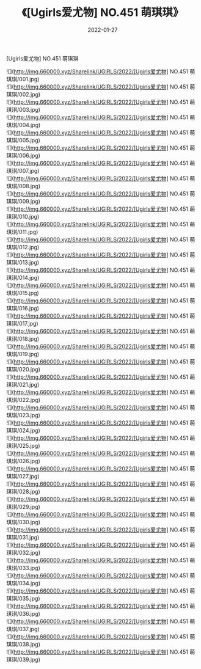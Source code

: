 ﻿---
layout: post
title:  《[Ugirls爱尤物] NO.451 萌琪琪》
date:   2022-01-27
img: http://img.660000.xyz/Sharelink/UGIRLS/2022/[Ugirls爱尤物] NO.451 萌琪琪/000.jpg
categories: [美女, 清纯, 唯美]
---

[Ugirls爱尤物] NO.451 萌琪琪

 ![](http://img.660000.xyz/Sharelink/UGIRLS/2022/[Ugirls爱尤物] NO.451 萌琪琪/001.jpg) <br>![](http://img.660000.xyz/Sharelink/UGIRLS/2022/[Ugirls爱尤物] NO.451 萌琪琪/002.jpg) <br>![](http://img.660000.xyz/Sharelink/UGIRLS/2022/[Ugirls爱尤物] NO.451 萌琪琪/003.jpg) <br>![](http://img.660000.xyz/Sharelink/UGIRLS/2022/[Ugirls爱尤物] NO.451 萌琪琪/004.jpg) <br>![](http://img.660000.xyz/Sharelink/UGIRLS/2022/[Ugirls爱尤物] NO.451 萌琪琪/005.jpg) <br>![](http://img.660000.xyz/Sharelink/UGIRLS/2022/[Ugirls爱尤物] NO.451 萌琪琪/006.jpg) <br>![](http://img.660000.xyz/Sharelink/UGIRLS/2022/[Ugirls爱尤物] NO.451 萌琪琪/007.jpg) <br>![](http://img.660000.xyz/Sharelink/UGIRLS/2022/[Ugirls爱尤物] NO.451 萌琪琪/008.jpg) <br>![](http://img.660000.xyz/Sharelink/UGIRLS/2022/[Ugirls爱尤物] NO.451 萌琪琪/009.jpg) <br>![](http://img.660000.xyz/Sharelink/UGIRLS/2022/[Ugirls爱尤物] NO.451 萌琪琪/010.jpg) <br>![](http://img.660000.xyz/Sharelink/UGIRLS/2022/[Ugirls爱尤物] NO.451 萌琪琪/011.jpg) <br>![](http://img.660000.xyz/Sharelink/UGIRLS/2022/[Ugirls爱尤物] NO.451 萌琪琪/012.jpg) <br>![](http://img.660000.xyz/Sharelink/UGIRLS/2022/[Ugirls爱尤物] NO.451 萌琪琪/013.jpg) <br>![](http://img.660000.xyz/Sharelink/UGIRLS/2022/[Ugirls爱尤物] NO.451 萌琪琪/014.jpg) <br>![](http://img.660000.xyz/Sharelink/UGIRLS/2022/[Ugirls爱尤物] NO.451 萌琪琪/015.jpg) <br>![](http://img.660000.xyz/Sharelink/UGIRLS/2022/[Ugirls爱尤物] NO.451 萌琪琪/016.jpg) <br>![](http://img.660000.xyz/Sharelink/UGIRLS/2022/[Ugirls爱尤物] NO.451 萌琪琪/017.jpg) <br>![](http://img.660000.xyz/Sharelink/UGIRLS/2022/[Ugirls爱尤物] NO.451 萌琪琪/018.jpg) <br>![](http://img.660000.xyz/Sharelink/UGIRLS/2022/[Ugirls爱尤物] NO.451 萌琪琪/019.jpg) <br>![](http://img.660000.xyz/Sharelink/UGIRLS/2022/[Ugirls爱尤物] NO.451 萌琪琪/020.jpg) <br>![](http://img.660000.xyz/Sharelink/UGIRLS/2022/[Ugirls爱尤物] NO.451 萌琪琪/021.jpg) <br>![](http://img.660000.xyz/Sharelink/UGIRLS/2022/[Ugirls爱尤物] NO.451 萌琪琪/022.jpg) <br>![](http://img.660000.xyz/Sharelink/UGIRLS/2022/[Ugirls爱尤物] NO.451 萌琪琪/023.jpg) <br>![](http://img.660000.xyz/Sharelink/UGIRLS/2022/[Ugirls爱尤物] NO.451 萌琪琪/024.jpg) <br>![](http://img.660000.xyz/Sharelink/UGIRLS/2022/[Ugirls爱尤物] NO.451 萌琪琪/025.jpg) <br>![](http://img.660000.xyz/Sharelink/UGIRLS/2022/[Ugirls爱尤物] NO.451 萌琪琪/026.jpg) <br>![](http://img.660000.xyz/Sharelink/UGIRLS/2022/[Ugirls爱尤物] NO.451 萌琪琪/027.jpg) <br>![](http://img.660000.xyz/Sharelink/UGIRLS/2022/[Ugirls爱尤物] NO.451 萌琪琪/028.jpg) <br>![](http://img.660000.xyz/Sharelink/UGIRLS/2022/[Ugirls爱尤物] NO.451 萌琪琪/029.jpg) <br>![](http://img.660000.xyz/Sharelink/UGIRLS/2022/[Ugirls爱尤物] NO.451 萌琪琪/030.jpg) <br>![](http://img.660000.xyz/Sharelink/UGIRLS/2022/[Ugirls爱尤物] NO.451 萌琪琪/031.jpg) <br>![](http://img.660000.xyz/Sharelink/UGIRLS/2022/[Ugirls爱尤物] NO.451 萌琪琪/032.jpg) <br>![](http://img.660000.xyz/Sharelink/UGIRLS/2022/[Ugirls爱尤物] NO.451 萌琪琪/033.jpg) <br>![](http://img.660000.xyz/Sharelink/UGIRLS/2022/[Ugirls爱尤物] NO.451 萌琪琪/034.jpg) <br>![](http://img.660000.xyz/Sharelink/UGIRLS/2022/[Ugirls爱尤物] NO.451 萌琪琪/035.jpg) <br>![](http://img.660000.xyz/Sharelink/UGIRLS/2022/[Ugirls爱尤物] NO.451 萌琪琪/036.jpg) <br>![](http://img.660000.xyz/Sharelink/UGIRLS/2022/[Ugirls爱尤物] NO.451 萌琪琪/037.jpg) <br>![](http://img.660000.xyz/Sharelink/UGIRLS/2022/[Ugirls爱尤物] NO.451 萌琪琪/038.jpg) <br>![](http://img.660000.xyz/Sharelink/UGIRLS/2022/[Ugirls爱尤物] NO.451 萌琪琪/039.jpg) <br>